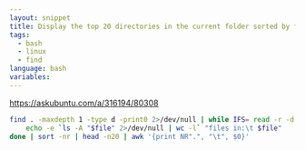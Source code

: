 ```yaml
---
layout: snippet
title: Display the top 20 directories in the current folder sorted by file count
tags:
  - bash
  - linux
  - find
language: bash
variables:
---
```


https://askubuntu.com/a/316194/80308

```bash
find . -maxdepth 1 -type d -print0 2>/dev/null | while IFS= read -r -d '' file; do 
    echo -e `ls -A "$file" 2>/dev/null | wc -l` "files in:\t $file"
done | sort -nr | head -n20 | awk '{print NR".", "\t", $0}'
```